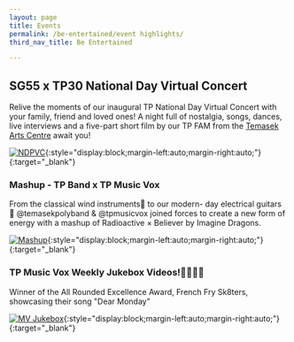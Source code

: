 ```yaml
---
layout: page
title: Events
permalink: /be-entertained/event highlights/
third_nav_title: Be Entertained

---
```

## **SG55 x TP30 National Day Virtual Concert**
Relive the moments of our inaugural TP National Day Virtual Concert with your family, friend and loved ones! A night full of nostalgia, songs, dances, live interviews and a five-part short film by our TP FAM from the <a href="https://www.youtube.com/channel/UCsBvYR8QMBGml4X08t4kVQA" target="_blank">Temasek Arts Centre</a> await you! 

<!--
<div class="bp-youtube">
    <iframe width="560" height="315" style="display:block;margin-left:auto;margin-right:auto;" src="https://www.youtube.com/embed/z9bb-mYuC6I" frameborder="0" allow="accelerometer; autoplay; encrypted-media; gyroscope; picture-in-picture" allowfullscreen></iframe>
</div>
-->

[![NDPVC]({{site.baseurl}}/images/NDVC.jpg)](https://youtu.be/z9bb-mYuC6I){:style="display:block;margin-left:auto;margin-right:auto;"}{:target="_blank"}

### Mashup - TP Band x TP Music Vox
From the classical wind instruments🎷 to our modern- day electrical guitars 🎸 @temasekpolyband & @tpmusicvox joined forces to create a new form of energy with a mashup of Radioactive × Believer by Imagine Dragons.

[![Mashup]({{site.baseurl}}/images/BeEntertained-BandxMV.JPG)](https://www.instagram.com/p/CGeH691HcyH/){:style="display:block;margin-left:auto;margin-right:auto;"}{:target="_blank"}

### TP Music Vox Weekly Jukebox Videos!🎤🎹🥁🎸
Winner of the All Rounded Excellence Award, French Fry Sk8ters, showcasing their song "Dear Monday"

[![MV Jukebox]({{site.baseurl}}/images/BeEntertained-MVWkly.JPG)](https://www.instagram.com/p/CGmm-BiHIVX/){:style="display:block;margin-left:auto;margin-right:auto;"}{:target="_blank"}

